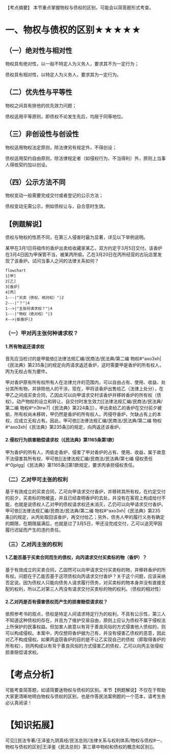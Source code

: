 【考点摘要】
本节重点掌握物权与债权的区别，可能会以简答题形式考查。
# 一、物权与债权的区别★★★★★
## （一）绝对性与相对性
物权具有绝对性，以一般不特定人为义务人，要求其不为一定行为；

债权具有相对性，以特定人为义务人，要求其为一定行为。
## （二）优先性与平等性
物权之间具有排他的优先效力问题；

债权适用平等原则，即债权不论发生先后，均居于同等地位。
## （三）非创设性与创设性
物权适用物权法定原则，除法律另有规定外，不得创设；

债权适用契约自由原则，除法律规定者（如侵权行为、不当得利）外，原则上当事人得依契约加以创设。
## （四）公示方法不同
物权变动一般需要完成交付或者登记的公示方法；

债权变动无需公示，例如债权让与，自合意时生效。
## 【例题解说】
债权与物权的性质不同，在第三人侵害时最为显著，详见以下举例说明。

某甲在3月1日将祖传的香炉出卖给收藏家某乙，双方约定于3月5日交付。该香炉在3月4日因为甲保管不当，被某丙所偷。乙在3月20日在丙所经营的古玩店里发现了该香炉。试问当事人之间的法律关系如何？
```mermaid
flowchart
1[甲]
2[乙]
3[香炉]
4[丙]
1---|"买卖（债权、相对权）"|2
2---|"？"|4
1-->|"主张何请求权？"|4
1---|"物权（绝对权）"|3
4-->|偷香炉|3
```

### （一）甲对丙主张何种请求权？
#### 1.所有物返还请求权
音先应当检讨的是甲能依[[法律法规汇编/民商法/民法典/第二编 物权#^axo3xh|《民法典》第235条]]的规定向丙请求返还香炉，这时需要甲是香炉的所有权人，丙为无权占有为要件。

甲对香炉原有所有权所有人在法律允许的范围内，可以自由占有、使用、收益、处分其所有物，并排除他人的干涉。现在，甲将该香炉出售给乙（法律上处分），在甲乙之间成买卖合同，乙因此可以向甲请求交村该香炉并移转香炉的所有权（债权）。动产物权的设立和转让，自交付时发生效力[[法律法规汇编/民商法/民法典/第二编 物权#^n3trw7|《民法典》第224条]]），甲出卖给乙的香炉在交付前夕被偷，所有权尚未移转，甲仍然是香炉的所有权人。丙侵夺香炉，欠缺占有上的本权，应成立无权占有。因此，甲可依[[法律法规汇编/民商法/民法典/第二编 物权#^axo3xh|《民法典》第235条]]的规定，向丙返还该香炉。
#### 2.侵权行为损害赔偿请求权（《民法典》第1165条第1款）
甲为香炉的所有人，丙偷走香炉，侵害了甲对香炉的占有、使用、收益，属于故意不法侵害其所有权、甲可依[[法律法规汇编/民商法/民法典/第七编 侵权责任#^0jplgg|《民法典》第1165条]]第1款规定，要求丙承担侵权责任。
### （二）乙对甲可主张的权利
基于有效成立的买卖合同，乙可向甲请求交付香炉，并移转其所有权。在约定交付的前夕，买卖标的物被盗，并且已经查明香炉的去处，并没有在客观上构成给付不能，也就是说债权人乙对甲的债权请求权还未消灭，乙仍可以向甲请求交付香炉。甲可依[[法律法规汇编/民商法/民法典/第二编 物权#^axo3xh|《民法典》第235条]]的规定，从丙处取回该香炉，再交付给乙；另外，债务人甲的履行义务有确定的期限，在期限届满后，也就是过了3月5日，甲还没完成交付，乙可以追究甲因履行迟延而产生的违约责任。
### （三）乙对丙主张的权利
#### 1.乙能否基于买卖合同而生的债权，向丙请求交付买卖标的物（香炉）？
基于有效成立的买卖合同，乙固然可以向甲请求交付买卖标的物，并移转香炉的所有权。问题在于乙能否基于这项债权向丙请求交付香炉？关于这个问题，应该采纳否定说。因为债权人只能向债务人请求履行债务，对买卖标的物本身并没有直接支配的权利，所以乙对第三人丙没有请求交付买卖标的物的权利。（债权的相对性）
#### 2.乙对丙是否有侵害债权而产生的损害赔偿请求权？
依照参考书的观点，债权是特定人间请求特定行为的权利，不具有公示性，第三人不知道这种债权的存在，并且为了维护交易自由，原则上应认为债权不属于侵权法上所保护的民事权益。但加害人故意以有背于善良风俗的方式侵害他人债权的，则可以构成侵权。本案中，丙仅想将香炉据为己有，并没有侵害乙债权的恶意，因此对乙不构成侵权。如果丙盗窃香炉的目的是不让乙实现自己的债权（即取得香炉的所有权），则丙构成以有背于善良风俗的方式侵害乙的债权，乙可以向丙主张侵权损害赔偿请求权。
# 【考点分析】
可能考查简答题，如请简要迷物权与债权的区别。本节【例题解说】不仅在于帮助大家更清晰地明白物权与债权的区别，也是作答民法案例题的一个范本，请考生务必认真阅读！
# 【知识拓展】
可见[[民法专著/王泽鉴九阴真经/民法总则/法律关系与权利体系/物权与债权#一、物权与债权的区别|王泽鉴《民法总则》第三章中物权和债权的概念和区别]]。